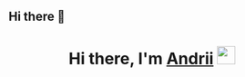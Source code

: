 ## Hi there 👋

<h1 align="center">Hi there, I'm <a href="[https://daniilshat.ru/](https://www.linkedin.com/in/andrii-zakharenko/)" target="_blank">Andrii</a> 
<img src="https://github.com/blackcater/blackcater/raw/main/images/Hi.gif" height="32"/></h1>


